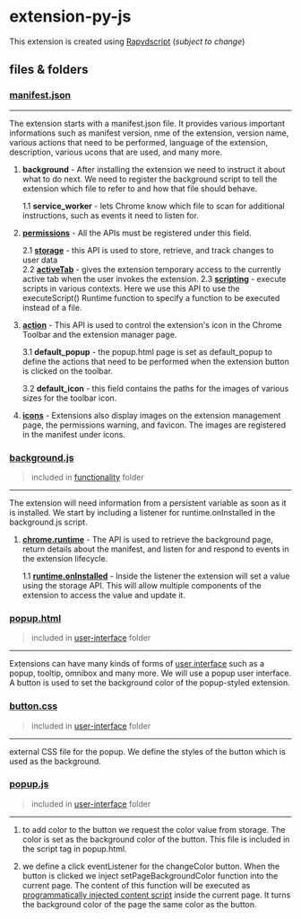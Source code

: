 # extension-py-js

This extension is created using [Rapydscript](https://openbase.com/js/rapydscript) (_subject to change_)

## files & folders

### [manifest.json](https://github.com/TARP-Fake-News-Identification-Portal/extension-py-js/blob/main/manifest.json)

---

The extension starts with a manifest.json file. It provides various important informations such as manifest version, nme of the extension, version name, various actions that need to be performed, language of the extension, description, various ucons that are used, and many more.

1. **background** - After installing the extension we need to instruct it about what to do next. We need to register the background script to tell the extension which file to refer to and how that file should behave.

   1.1 **service_worker** - lets Chrome know which file to scan for additional instructions, such as events it need to listen for.

2. **[permissions](https://developer.chrome.com/docs/extensions/reference/permissions/)** - All the APIs must be registered under this field.

   2.1 **[storage](https://developer.chrome.com/docs/extensions/reference/storage/)** - this API is used to store, retrieve, and track changes to user data  
   2.2 **[activeTab](https://developer.chrome.com/docs/extensions/mv3/manifest/activeTab/)** - gives the extension temporary access to the currently active tab when the user invokes the extension.
   2.3 **[scripting](https://developer.chrome.com/docs/extensions/reference/scripting/)** - execute scripts in various contexts. Here we use this API to use the executeScript() Runtime function to specify a function to be executed instead of a file.

3. **[action](https://developer.chrome.com/docs/extensions/reference/action/)** - This API is used to control the extension's icon in the Chrome Toolbar and the extension manager page.

   3.1 **default_popup** - the popup.html page is set as default_popup to define the actions that need to be performed when the extension button is clicked on the toolbar.

   3.2 **default_icon** - this field contains the paths for the images of various sizes for the toolbar icon.

4. **[icons](https://developer.chrome.com/docs/extensions/mv3/user_interface/#icon_size)** - Extensions also display images on the extension management page, the permissions warning, and favicon. The images are registered in the manifest under icons.

### [background.js](https://github.com/TARP-Fake-News-Identification-Portal/extension-py-js/blob/main/background.js)

> included in [functionality](https://github.com/TARP-Fake-News-Identification-Portal/extension-py-js/tree/main/functionality) folder

---

The extension will need information from a persistent variable as soon as it is installed. We start by including a listener for runtime.onInstalled in the background.js script.

1. **[chrome.runtime](https://developer.chrome.com/docs/extensions/reference/runtime)** - The API is used to retrieve the background page, return details about the manifest, and listen for and respond to events in the extension lifecycle.

   1.1 **[runtime.onInstalled](https://developer.chrome.com/docs/extensions/reference/runtime#event-onInstalled)** - Inside the listener the extension will set a value using the storage API. This will allow multiple components of the extension to access the value and update it.

### [popup.html](https://github.com/TARP-Fake-News-Identification-Portal/extension-py-js/blob/main/user-interface/popup.html)

> included in [user-interface](https://github.com/TARP-Fake-News-Identification-Portal/extension-py-js/tree/main/user-interface) folder

---

Extensions can have many kinds of forms of [user interface](https://developer.chrome.com/docs/extensions/mv3/user_interface/) such as a popup, tooltip, omnibox and many more. We will use a popup user interface. A button is used to set the background color of the popup-styled extension.

### [button.css](https://github.com/TARP-Fake-News-Identification-Portal/extension-py-js/blob/main/user-interface/button.css)

> included in [user-interface](https://github.com/TARP-Fake-News-Identification-Portal/extension-py-js/tree/main/user-interface) folder

---

external CSS file for the popup. We define the styles of the button which is used as the background.

### [popup.js](https://github.com/TARP-Fake-News-Identification-Portal/extension-py-js/blob/main/user-interface/popup.js)

> included in [user-interface](https://github.com/TARP-Fake-News-Identification-Portal/extension-py-js/tree/main/user-interface) folder

---

1. to add color to the button we request the color value from storage. The color is set as the background color of the button. This file is included in the script tag in popup.html.

2. we define a click eventListener for the changeColor button. When the button is clicked we inject setPageBackgroundColor function into the current page. The content of this function will be executed as [programmatically injected content script](https://developer.chrome.com/docs/extensions/mv3/content_scripts/#programmatic) inside the current page. It turns the background color of the page the same color as the button.
